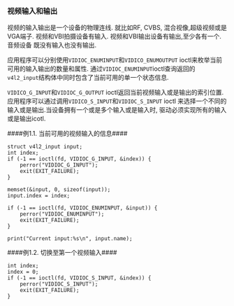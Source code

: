 ### 视频输入和输出
视频的输入输出是一个设备的物理连线. 就比如RF, CVBS, 混合视像,超级视频或是VGA端子. 视频和VBI拍摄设备有输入. 视频和VBI输出设备有输出,至少各有一个.音频设备
既没有输入也没有输出.

应用程序可以分别使用`VIDIOC_ENUMINPUT`和`VIDICO_ENUMOUTPUT` ioctl来枚举当前可用的输入输出的数量和属性. 通过`VIDIOC_ENUMINPUT`ioctl查询返回的
`v4l2_input`结构体中同时包含了当前可用的单一个状态信息.

`VIDICO_G_INPUT`和`VIDIOC_G_OUTPUT` ioctl返回当前视频输入或是输出的索引位置. 应用程序可以通过调用`VIDICO_S_INPUT`和`VIDIOC_S_INPUT` ioctl 来选择一个不同的输入或是输出.当设备拥有一个或是多个输入或是输入时, 驱动必须实现所有的输入或是输出icotl.

####例1.1. 当前可用的视频输入的信息####

    struct v4l2_input input;
    int index;
    if (-1 == ioctl(fd, VIDIOC_G_INPUT, &index)) {
        perror("VIDIOC_G_INPUT");
        exit(EXIT_FAILURE);
    }

    memset(&input, 0, sizeof(input));
    input.index = index;

    if (-1 == ioctl(fd, VIDIOC_ENUMINPUT, &input)) {
        perror("VIDIOC_ENUMINPUT");
        exit(EXIT_FAILURE);
    }

    print("Current input:%s\n", input.name);

####例1.2. 切换至第一个视频输入####

    int index;
    index = 0;
    if (-1 == ioctl(fd, VIDIOC_S_INPUT, &index)) {
        perror("VIDIOC_S_INPUT");
        exit(EXIT_FAILURE);
    }
